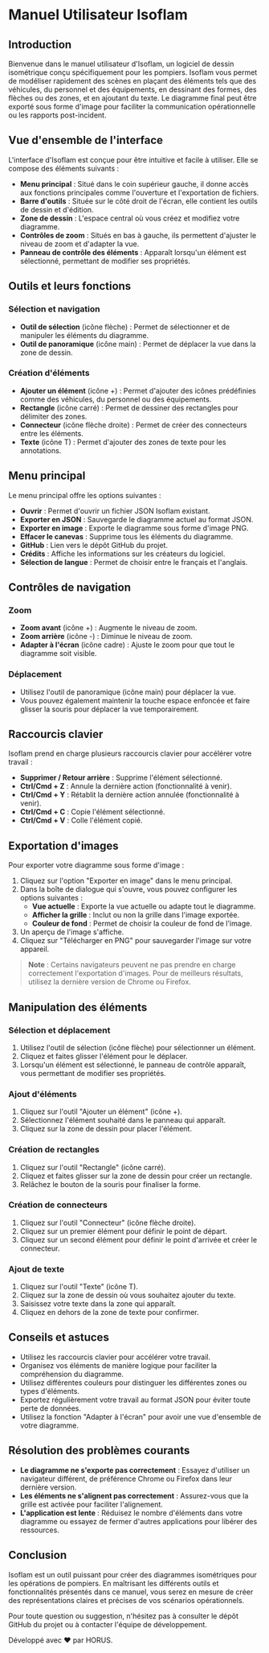 # Manuel Utilisateur Isoflam

## Introduction

Bienvenue dans le manuel utilisateur d'Isoflam, un logiciel de dessin isométrique conçu spécifiquement pour les pompiers. Isoflam vous permet de modéliser rapidement des scènes en plaçant des éléments tels que des véhicules, du personnel et des équipements, en dessinant des formes, des flèches ou des zones, et en ajoutant du texte. Le diagramme final peut être exporté sous forme d'image pour faciliter la communication opérationnelle ou les rapports post-incident.

## Vue d'ensemble de l'interface

L'interface d'Isoflam est conçue pour être intuitive et facile à utiliser. Elle se compose des éléments suivants :

- **Menu principal** : Situé dans le coin supérieur gauche, il donne accès aux fonctions principales comme l'ouverture et l'exportation de fichiers.
- **Barre d'outils** : Située sur le côté droit de l'écran, elle contient les outils de dessin et d'édition.
- **Zone de dessin** : L'espace central où vous créez et modifiez votre diagramme.
- **Contrôles de zoom** : Situés en bas à gauche, ils permettent d'ajuster le niveau de zoom et d'adapter la vue.
- **Panneau de contrôle des éléments** : Apparaît lorsqu'un élément est sélectionné, permettant de modifier ses propriétés.

## Outils et leurs fonctions

### Sélection et navigation

- **Outil de sélection** (icône flèche) : Permet de sélectionner et de manipuler les éléments du diagramme.
- **Outil de panoramique** (icône main) : Permet de déplacer la vue dans la zone de dessin.

### Création d'éléments

- **Ajouter un élément** (icône +) : Permet d'ajouter des icônes prédéfinies comme des véhicules, du personnel ou des équipements.
- **Rectangle** (icône carré) : Permet de dessiner des rectangles pour délimiter des zones.
- **Connecteur** (icône flèche droite) : Permet de créer des connecteurs entre les éléments.
- **Texte** (icône T) : Permet d'ajouter des zones de texte pour les annotations.

## Menu principal

Le menu principal offre les options suivantes :

- **Ouvrir** : Permet d'ouvrir un fichier JSON Isoflam existant.
- **Exporter en JSON** : Sauvegarde le diagramme actuel au format JSON.
- **Exporter en image** : Exporte le diagramme sous forme d'image PNG.
- **Effacer le canevas** : Supprime tous les éléments du diagramme.
- **GitHub** : Lien vers le dépôt GitHub du projet.
- **Crédits** : Affiche les informations sur les créateurs du logiciel.
- **Sélection de langue** : Permet de choisir entre le français et l'anglais.

## Contrôles de navigation

### Zoom

- **Zoom avant** (icône +) : Augmente le niveau de zoom.
- **Zoom arrière** (icône -) : Diminue le niveau de zoom.
- **Adapter à l'écran** (icône cadre) : Ajuste le zoom pour que tout le diagramme soit visible.

### Déplacement

- Utilisez l'outil de panoramique (icône main) pour déplacer la vue.
- Vous pouvez également maintenir la touche espace enfoncée et faire glisser la souris pour déplacer la vue temporairement.

## Raccourcis clavier

Isoflam prend en charge plusieurs raccourcis clavier pour accélérer votre travail :

- **Supprimer / Retour arrière** : Supprime l'élément sélectionné.
- **Ctrl/Cmd + Z** : Annule la dernière action (fonctionnalité à venir).
- **Ctrl/Cmd + Y** : Rétablit la dernière action annulée (fonctionnalité à venir).
- **Ctrl/Cmd + C** : Copie l'élément sélectionné.
- **Ctrl/Cmd + V** : Colle l'élément copié.

## Exportation d'images

Pour exporter votre diagramme sous forme d'image :

1. Cliquez sur l'option "Exporter en image" dans le menu principal.
2. Dans la boîte de dialogue qui s'ouvre, vous pouvez configurer les options suivantes :
   - **Vue actuelle** : Exporte la vue actuelle ou adapte tout le diagramme.
   - **Afficher la grille** : Inclut ou non la grille dans l'image exportée.
   - **Couleur de fond** : Permet de choisir la couleur de fond de l'image.
3. Un aperçu de l'image s'affiche.
4. Cliquez sur "Télécharger en PNG" pour sauvegarder l'image sur votre appareil.

> **Note** : Certains navigateurs peuvent ne pas prendre en charge correctement l'exportation d'images. Pour de meilleurs résultats, utilisez la dernière version de Chrome ou Firefox.

## Manipulation des éléments

### Sélection et déplacement

1. Utilisez l'outil de sélection (icône flèche) pour sélectionner un élément.
2. Cliquez et faites glisser l'élément pour le déplacer.
3. Lorsqu'un élément est sélectionné, le panneau de contrôle apparaît, vous permettant de modifier ses propriétés.

### Ajout d'éléments

1. Cliquez sur l'outil "Ajouter un élément" (icône +).
2. Sélectionnez l'élément souhaité dans le panneau qui apparaît.
3. Cliquez sur la zone de dessin pour placer l'élément.

### Création de rectangles

1. Cliquez sur l'outil "Rectangle" (icône carré).
2. Cliquez et faites glisser sur la zone de dessin pour créer un rectangle.
3. Relâchez le bouton de la souris pour finaliser la forme.

### Création de connecteurs

1. Cliquez sur l'outil "Connecteur" (icône flèche droite).
2. Cliquez sur un premier élément pour définir le point de départ.
3. Cliquez sur un second élément pour définir le point d'arrivée et créer le connecteur.

### Ajout de texte

1. Cliquez sur l'outil "Texte" (icône T).
2. Cliquez sur la zone de dessin où vous souhaitez ajouter du texte.
3. Saisissez votre texte dans la zone qui apparaît.
4. Cliquez en dehors de la zone de texte pour confirmer.

## Conseils et astuces

- Utilisez les raccourcis clavier pour accélérer votre travail.
- Organisez vos éléments de manière logique pour faciliter la compréhension du diagramme.
- Utilisez différentes couleurs pour distinguer les différentes zones ou types d'éléments.
- Exportez régulièrement votre travail au format JSON pour éviter toute perte de données.
- Utilisez la fonction "Adapter à l'écran" pour avoir une vue d'ensemble de votre diagramme.

## Résolution des problèmes courants

- **Le diagramme ne s'exporte pas correctement** : Essayez d'utiliser un navigateur différent, de préférence Chrome ou Firefox dans leur dernière version.
- **Les éléments ne s'alignent pas correctement** : Assurez-vous que la grille est activée pour faciliter l'alignement.
- **L'application est lente** : Réduisez le nombre d'éléments dans votre diagramme ou essayez de fermer d'autres applications pour libérer des ressources.

## Conclusion

Isoflam est un outil puissant pour créer des diagrammes isométriques pour les opérations de pompiers. En maîtrisant les différents outils et fonctionnalités présentés dans ce manuel, vous serez en mesure de créer des représentations claires et précises de vos scénarios opérationnels.

Pour toute question ou suggestion, n'hésitez pas à consulter le dépôt GitHub du projet ou à contacter l'équipe de développement.

Développé avec ❤️ par HORUS.